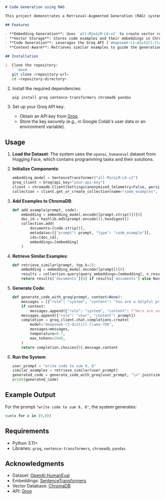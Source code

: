```markdown
# Code Generation using RAG

This project demonstrates a Retrieval-Augmented Generation (RAG) system for generating Python code using the Groq API and ChromaDB. The system retrieves similar code examples from a dataset and uses them as context to generate high-quality code snippets.

## Features

- **Embedding Generation**: Uses `all-MiniLM-L6-v2` to create vector representations of code prompts.
- **Vector Storage**: Stores code examples and their embeddings in ChromaDB for efficient retrieval.
- **Code Generation**: Leverages the Groq API (`deepseek-r1-distill-llama-70b`) to generate Python code based on user prompts and retrieved examples.
- **Context-Aware**: Retrieves similar examples to guide the generation process.

## Installation

1. Clone the repository:
   ```bash
   git clone <repository-url>
   cd <repository-directory>
   ```

2. Install the required dependencies:
   ```bash
   pip install groq sentence-transformers chromadb pandas
   ```

3. Set up your Groq API key:
   - Obtain an API key from [Groq](https://groq.com/).
   - Store the key securely (e.g., in Google Colab's user data or an environment variable).

## Usage

1. **Load the Dataset**:
   The system uses the `openai_humaneval` dataset from Hugging Face, which contains programming tasks and their solutions.

2. **Initialize Components**:
   ```python
   embedding_model = SentenceTransformer("all-MiniLM-L6-v2")
   groq_client = Groq(api_key="your-api-key")
   client = chromadb.Client(Settings(anonymized_telemetry=False, persist_directory="rag_db"))
   collection = client.get_or_create_collection(name="code_examples", metadata={"hnsw:space": "cosine"})
   ```

3. **Add Examples to ChromaDB**:
   ```python
   def add_example(prompt, code):
       embedding = embedding_model.encode([prompt.strip()])[0]
       doc_id = hashlib.md5(prompt.encode()).hexdigest()
       collection.add(
           documents=[code.strip()],
           metadatas=[{"prompt": prompt, "type": "code_example"}],
           ids=[doc_id],
           embeddings=[embedding]
       )
   ```

4. **Retrieve Similar Examples**:
   ```python
   def retrieve_similar(prompt, top_k=2):
       embedding = embedding_model.encode([prompt])[0]
       results = collection.query(query_embeddings=[embedding], n_results=top_k)
       return results['documents'][0] if results['documents'] else None
   ```

5. **Generate Code**:
   ```python
   def generate_code_with_groq(prompt, context=None):
       messages = [{"role": "system", "content": "You are a helpful programming assistant that generates high-quality Python code, show code only idont want explan"}]
       if context:
           messages.append({"role": "system", "content": f"Here are some similar examples:\n{context}"})
       messages.append({"role": "user", "content": prompt})
       completion = groq_client.chat.completions.create(
           model="deepseek-r1-distill-llama-70b",
           messages=messages,
           temperature=0.7,
           max_tokens=2048,
       )
       return completion.choices[0].message.content
   ```

6. **Run the System**:
   ```python
   user_prompt = "write code to sum 9, 8"
   similar_examples = retrieve_similar(user_prompt)
   generated_code = generate_code_with_groq(user_prompt, "\n".join(similar_examples) if similar_examples else None)
   print(generated_code)
   ```

## Example Output

For the prompt `"write code to sum 9, 8"`, the system generates:
```python
sum(x for x in (9,8))
```

## Requirements

- Python 3.11+
- Libraries: `groq`, `sentence-transformers`, `chromadb`, `pandas`



## Acknowledgments

- Dataset: [OpenAI HumanEval](https://huggingface.co/datasets/openai/openai_humaneval)
- Embeddings: [SentenceTransformers](https://www.sbert.net/)
- Vector Database: [ChromaDB](https://www.trychroma.com/)
- API: [Groq](https://groq.com/)
```
